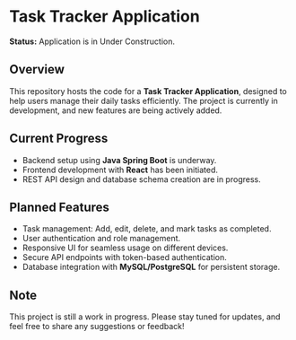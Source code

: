 # Task Tracker Application

**Status:** Application is in Under Construction.

## Overview

This repository hosts the code for a **Task Tracker Application**, designed to help users manage their daily tasks efficiently. The project is currently in development, and new features are being actively added.

## Current Progress

- Backend setup using **Java Spring Boot** is underway.
- Frontend development with **React** has been initiated.
- REST API design and database schema creation are in progress.

## Planned Features

- Task management: Add, edit, delete, and mark tasks as completed.
- User authentication and role management.
- Responsive UI for seamless usage on different devices.
- Secure API endpoints with token-based authentication.
- Database integration with **MySQL/PostgreSQL** for persistent storage.

## Note

This project is still a work in progress. Please stay tuned for updates, and feel free to share any suggestions or feedback!
